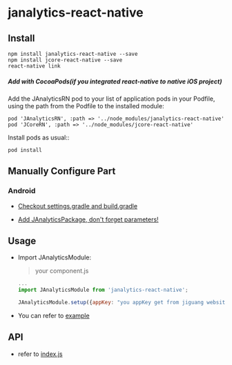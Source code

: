 # janalytics-react-native

## Install

```
npm install janalytics-react-native --save
npm install jcore-react-native --save
react-native link
```

##### Add with CocoaPods(if you integrated react-native to native iOS project)

Add the JAnalyticsRN pod to your list of application pods in your Podfile, using the path from the Podfile to the installed module:

```
pod 'JAnalyticsRN', :path => '../node_modules/janalytics-react-native'
pod 'JCoreRN', :path => '../node_modules/jcore-react-native'
```

Install pods as usual::

```
pod install
```

##  

## Manually Configure Part

### Android

- [Checkout settings.gradle and build.gradle](./docs/AndroidConfig.md) 

- [Add JAnalyticsPackage, don't forget parameters!](./docs/JAnalyticsPackage.md)

## Usage
- Import JAnalyticsModule:

  > your component.js

  ```javascript
  ...
  import JAnalyticsModule from 'janalytics-react-native';

  JAnalyticsModule.setup({appKey: "you appKey get from jiguang website"}) 
  ```

- You can refer to [example](./example)

## API

- refer to [index.js](./index.js)


